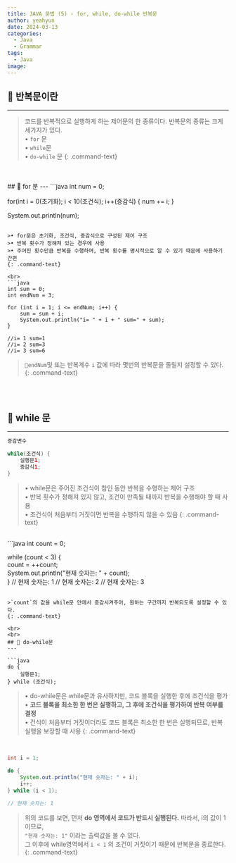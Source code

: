 ```yaml
---
title: JAVA 문법 (5) - for, while, do-while 반복문
author: yeahyun
date: 2024-03-13
categories:
  - Java
  - Grammar
tags:
  - Java
image:
---
```

## 🔎 반복문이란
---

>코드를 반복적으로 실행하게 하는 제어문의 한 종류이다. 반복문의 종류는 크게 세가지가 있다.  
>• `for` 문  
>• `while`문  
>• `do-while` 문
{: .command-text}



<br>
<br>
## 🔎 for 문
---
```java
int num = 0;

for(int i = 0(초기화); i < 10(조건식); i++(증감식) {
	num += i;
}
	
System.out.println(num);
```

>• for문은 초기화, 조건식, 증감식으로 구성된 제어 구조  
>• 반복 횟수가 정해져 있는 경우에 사용  
>• 주어진 횟수만큼 반복을 수행하며, 반복 횟수를 명시적으로 알 수 있기 때문에 사용하기 간편
{: .command-text}

<br>
```java
int sum = 0;  
int endNum = 3;  
  
for (int i = 1; i <= endNum; i++) {  
    sum = sum + i;  
    System.out.println("i= " + i + " sum=" + sum);  
}

//i= 1 sum=1
//i= 2 sum=3
//i= 3 sum=6
```

>`endNum`및 또는 반복계수 `i` 값에 따라 몇번의 반복문을 돌릴지 설정할 수 있다.
{: .command-text}

<br>
<br>

## 🔎 while 문
---
```java
증감변수

while(조건식) {
	실행문1;
	증감식1;
}
```

>• while문은 주어진 조건식이 참인 동안 반복을 수행하는 제어 구조  
>• 반복 횟수가 정해져 있지 않고, 조건이 만족될 때까지 반복을 수행해야 할 때 사용  
>• 조건식이 처음부터 거짓이면 반복을 수행하지 않을 수 있음
{: .command-text}

<br>
```java
int count = 0;

while (count < 3) {  
    count = ++count;  
    System.out.println("현재 숫자는: " + count);  
}
// 현재 숫자는: 1
// 현재 숫자는: 2
// 현재 숫자는: 3
```

>`count`의 값을 while문 안에서 증감시켜주어, 원하는 구간까지 반복되도록 설정할 수 있다.  
{: .command-text}

<br>
<br>
## 🔎 do-while문
---

```java
do {
	실행문1;
} while (조건식);
```


>• do-while문은 while문과 유사하지만, 코드 블록을 실행한 후에 조건식을 평가  
>• **코드 블록을 최소한 한 번은 실행하고, 그 후에 조건식을 평가하여 반복 여부를 결정**  
>• 건식이 처음부터 거짓이더라도 코드 블록은 최소한 한 번은 실행되므로, 반복 실행을 보장할 때 사용
{: .command-text}


<br>

```java
int i = 1;  
  
do {  
    System.out.println("현재 숫자는: " + i);  
    i++;  
} while (i < 1);

// 현재 숫자는: 1
```

>위의 코드를 보면, 먼저 **do 영역에서 코드가 반드시 실행된다.** 따라서, i의 값이 1이므로,  
>`"현재 숫자는: 1"` 이라는 출력값을 볼 수 있다.  
>그 이후에 while영역에서 `i < 1` 의 조건이 거짓이기 때문에 반복문을 종료한다.
{: .command-text}